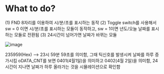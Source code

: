 # What to do?
(1) FND 8자리를 이용하여 시/분/초를 표시하는 동작
(2) Toggle switch를 사용해서 sw = 0 이면 시/분/초를 표시하는 모듈이 동작하고, sw = 1이면 년도/오늘 날짜를 표시하는 모듈로 전환됨
(3) 24시간이 넘어가면 날짜가 바뀌는 모듈

![image](https://github.com/user-attachments/assets/e9641987-ea8f-40b2-9da7-dac0d8affb76)

235959(Hex) --> 23시 59분 59초를 의미함, 그때 틱신호를 발생시켜 날짜를 하루 증가시킴
oDATA_CNT를 보면 0401(4월1일)을 의미하고 0402(4월 2일)을 의미함, 24시간이 지나면 날짜가 하루 올라가는 것을 시뮬레이션으로 확인함
